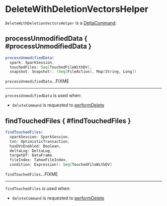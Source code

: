 # DeleteWithDeletionVectorsHelper

`DeleteWithDeletionVectorsHelper` is a [DeltaCommand](../commands/DeltaCommand.md).

## processUnmodifiedData { #processUnmodifiedData }

```scala
processUnmodifiedData(
  spark: SparkSession,
  touchedFiles: Seq[TouchedFileWithDV],
  snapshot: Snapshot): (Seq[FileAction], Map[String, Long])
```

`processUnmodifiedData`...FIXME

---

`processUnmodifiedData` is used when:

* `DeleteCommand` is requested to [performDelete](../commands/delete/DeleteCommand.md#performDelete)

## findTouchedFiles { #findTouchedFiles }

```scala
findTouchedFiles(
  sparkSession: SparkSession,
  txn: OptimisticTransaction,
  hasDVsEnabled: Boolean,
  deltaLog: DeltaLog,
  targetDf: DataFrame,
  fileIndex: TahoeFileIndex,
  condition: Expression): Seq[TouchedFileWithDV]
```

`findTouchedFiles`...FIXME

---

`findTouchedFiles` is used when:

* `DeleteCommand` is requested to [performDelete](../commands/delete/DeleteCommand.md#performDelete)
